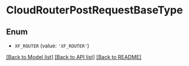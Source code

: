 # CloudRouterPostRequestBaseType


## Enum

* `XF_ROUTER` (value: `'XF_ROUTER'`)

[[Back to Model list]](../README.md#documentation-for-models) [[Back to API list]](../README.md#documentation-for-api-endpoints) [[Back to README]](../README.md)



